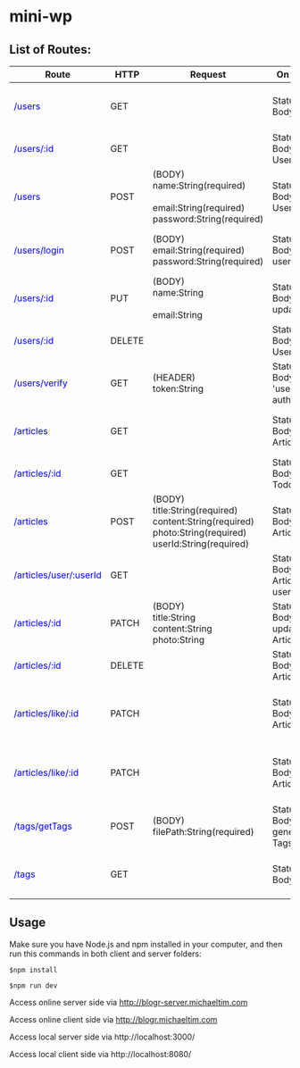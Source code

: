 # mini-wp

## List of Routes:

| Route                                                     | HTTP   | Request                                                      | On Success                                        | On Error                                         | Description                                 |
| --------------------------------------------------------- | ------ | ------------------------------------------------------------ | ------------------------------------------------- | ------------------------------------------------ | ------------------------------------------- |
| <span style="color:#0000ff">/users</span>                 | GET    |                                                              | Status: 201<br />Body: all User                   | Status: 500<br />Message: internal server error  | Find all users info                         |
| <span style="color:#0000ff">/users/:id</span>             | GET    |                                                              | Status: 200<br />Body: found User                 | Status: 404<br />Message: not Found              | Find user by ID                             |
| <span style="color:#0000ff">/users</span>                 | POST   | (BODY)<br />name:String(required)<br /><br />email:String(required)<br />password:String(required) | Status:201<br />Body: new User                    | Status: 500<br />Message: internal server error  | Create a new user                           |
| <span style="color:#0000ff">/users/login</span>           | POST   | (BODY)<br />email:String(required)<br />password:String(required) | Status:200<br />Body: token, userId               | Status: 403<br />Message: email/passowrd wrong   | User Login                                  |
| <span style="color:#0000ff">/users/:id</span>             | PUT    | (BODY)<br />name:String<br /><br />email:String              | Status:200<br />Body: updated User                | Status: 404<br />Message: not Found              | Update a new user                           |
| <span style="color:#0000ff">/users/:id</span>             | DELETE |                                                              | Status: 200<br />Body: Deleted User               | Status: 404<br />Message: not Found              | Delete a user                               |
| <span style="color:#0000ff">/users/verify</span>          | GET    | (HEADER)<br />token:String                                   | Status:200<br />Body: msg: 'user authenticated'   | Status: 401<br />Message: user not authenticated | Verify a User                               |
| <span style="color:#0000ff">/articles</span>              | GET    |                                                              | Status: 200<br />Body: all Article                | Status: 500<br />Message: internal server error  | Find all article info                       |
| <span style="color:#0000ff">/articles/:id</span>          | GET    |                                                              | Status: 200<br />Body: found Todo                 | Status: 404<br />Message: not Found              | Find article by id                          |
| <span style="color:#0000ff">/articles</span>              | POST   | (BODY)<br />title:String(required)<br />content:String(required)<br />photo:String(required)<br />userId:String(required) | Status:201<br />Body: new Article                 | Status: 500<br />Message: internal server error  | Create new article by user                  |
| <span style="color:#0000ff">/articles/user/:userId</span> | GET    |                                                              | Status:201<br />Body: all Article find by user id | Status: 500<br />Message: internal server error  | Find article by userId                      |
| <span style="color:#0000ff">/articles/:id</span>          | PATCH  | (BODY)<br />title:String<br />content:String<br />photo:String<br /> | Status: 200<br />Body: updated Article            | Status: 404<br />Message: not Found              | Update an article                           |
| <span style="color:#0000ff">/articles/:id</span>          | DELETE |                                                              | Status: 200<br />Body: deleted Article            | Status: 404<br />Message: not Found              | Delete an article                           |
| <span style="color:#0000ff">/articles/like/:id</span>     | PATCH  |                                                              | Status: 200<br />Body: liked Article              | Status: 500<br />Message: internal server error  | Like an Article, Article like attribute + 1 |
| <span style="color:#0000ff">/articles/like/:id</span>     | PATCH  |                                                              | Status: 201<br />Body: unliked Article            | Status: 500<br />Message: internal server error  | Like an Article, Article like attribute - 1 |
| <span style="color:#0000ff">/tags/getTags</span>          | POST   | (BODY)<br />filePath:String(required)                        | Status: 200<br />Body: generated Tags             | Status: 404<br />Message: internal server error  | Generate Tag from input image               |
| <span style="color:#0000ff">/tags</span>                  | GET    |                                                              | Status: 200<br />Body: All Tags                   | Status: 404<br />Message: internal server error  | Find all tags                               |

## Usage

Make sure you have Node.js and npm installed in your computer, and then run this commands in both client and server folders:

```
$npm install
```

```
$npm run dev
```

Access online server side via http://blogr-server.michaeltim.com

Access online client side via http://blogr.michaeltim.com



Access local server side via http://localhost:3000/

Access local client side via http://localhost:8080/